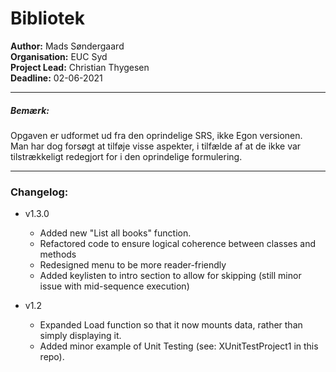 ﻿# Bibliotek
**Author:** Mads Søndergaard <br>
**Organisation:** EUC Syd <br>
**Project Lead:** Christian Thygesen <br>
**Deadline:** 02-06-2021

----
##### Bemærk: 
Opgaven er udformet ud fra den oprindelige SRS, ikke Egon versionen. <br>
Man har dog forsøgt at tilføje visse aspekter, i tilfælde af at de ikke var tilstrækkeligt redegjort
for i den oprindelige formulering.

----
### Changelog:
- v1.3.0
  - Added new "List all books" function.
  - Refactored code to ensure logical coherence between classes and methods
  - Redesigned menu to be more reader-friendly
  - Added keylisten to intro section to allow for skipping (still minor issue with mid-sequence execution)
  
- v1.2
  - Expanded Load function so that it now mounts data, rather than simply displaying it.
  - Added minor example of Unit Testing (see: XUnitTestProject1 in this repo).
